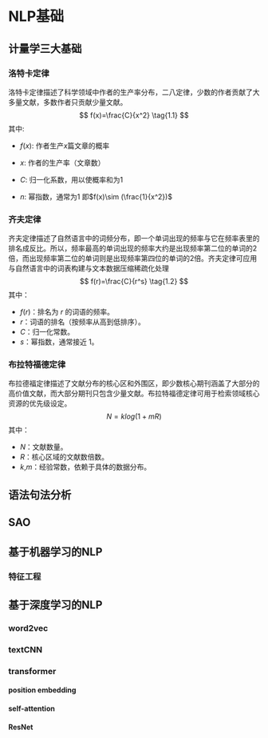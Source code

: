 # NLP基础

## 计量学三大基础

### 洛特卡定律

 洛特卡定律描述了科学领域中作者的生产率分布，二八定律，少数的作者贡献了大多量文献，多数作者只贡献少量文献。
$$
f(x)=\frac{C}{x^2} \tag{1.1}
$$
其中:

* $f(x)$: 作者生产$x$篇文章的概率 

* $x$: 作者的生产率（文章数）
* $C$: 归一化系数，用以使概率和为1
* $n$: 幂指数，通常为1 即$f(x)\sim (\frac{1}{x^2})$

### 齐夫定律

齐夫定律描述了自然语言中的词频分布，即一个单词出现的频率与它在频率表里的排名成反比。所以，频率最高的单词出现的频率大约是出现频率第二位的单词的2倍，而出现频率第二位的单词则是出现频率第四位的单词的2倍。齐夫定律可应用与自然语言中的词表构建与文本数据压缩稀疏化处理
$$
f(r)=\frac{C}{r^s} \tag{1.2}
$$
其中：

- $f(r)$：排名为 $r$ 的词语的频率。
- $r$：词语的排名（按频率从高到低排序）。
- $C$：归一化常数。
- $s$：幂指数，通常接近 1。

### 布拉特福德定律

布拉德福定律描述了文献分布的核心区和外围区，即少数核心期刊涵盖了大部分的高价值文献，而大部分期刊只包含少量文献。布拉特福德定律可用于检索领域核心资源的优先级设定。
$$
N=klog(1+mR)
$$
其中：

- $N$：文献数量。
- $R$：核心区域的文献数倍数。
- $k$,$m$：经验常数，依赖于具体的数据分布。

## 语法句法分析

## SAO

## 基于机器学习的NLP

### 特征工程



## 基于深度学习的NLP

### word2vec



### textCNN

### transformer

#### position embedding

#### self-attention

#### ResNet

